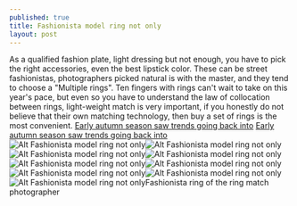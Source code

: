 ```yaml
---
published: true
title: Fashionista model ring not only
layout: post
---
```

As a qualified fashion plate, light dressing but not enough, you have to pick the right accessories, even the best lipstick color. These can be street fashionistas, photographers picked natural is with the master, and they tend to choose a \"Multiple rings\". Ten fingers with rings can\'t wait to take on this year\'s pace, but even so you have to understand the law of collocation between rings, light-weight match is very important, if you honestly do not believe that their own matching technology, then buy a set of rings is the most convenient. [Early autumn season saw trends going back into](http://www.faybag.com/2016/01/13/early-autumn-season-saw-trends-going-back-into-the-new-report-and-then-start/) [Early autumn season saw trends going back into](http://www.faybag.com/2016/01/13/early-autumn-season-saw-trends-going-back-into-the-new-report-and-then-start/)![Alt Fashionista model ring not only](https://c2.staticflickr.com/2/1668/24404649683_6a4642c3d4_z.jpg)![Alt Fashionista model ring not only](https://c2.staticflickr.com/2/1667/25005146806_7f500df1f8_z.jpg)![Alt Fashionista model ring not only](https://c2.staticflickr.com/2/1511/24938207981_1d3c238b2a_z.jpg)![Alt Fashionista model ring not only](https://c2.staticflickr.com/2/1600/25031505315_ffe1a34a68_z.jpg)![Alt Fashionista model ring not only](https://c2.staticflickr.com/2/1560/24913474142_05bf55fd66_z.jpg)![Alt Fashionista model ring not only](https://c2.staticflickr.com/2/1592/24400906744_c744e77bdd_z.jpg)![Alt Fashionista model ring not only](https://c2.staticflickr.com/2/1629/24400914384_32527bef54_z.jpg)![Alt Fashionista model ring not only](https://c2.staticflickr.com/2/1661/24735996990_a8a7d8a0b8_z.jpg)![Alt Fashionista model ring not only](https://c2.staticflickr.com/2/1718/24736006210_8822b24f43_z.jpg)Fashionista ring of the ring match photographer